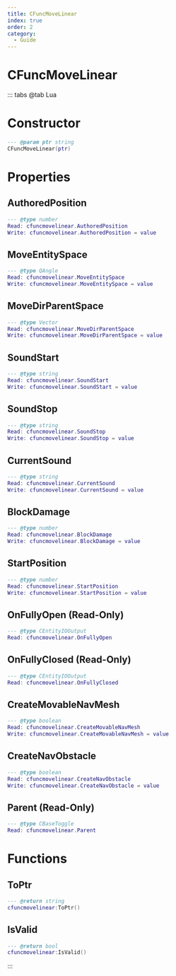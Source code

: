 ```yaml
---
title: CFuncMoveLinear
index: true
order: 2
category:
  - Guide
---
```


# CFuncMoveLinear

::: tabs
@tab Lua
# Constructor
```lua
--- @param ptr string
CFuncMoveLinear(ptr)
```
# Properties
## AuthoredPosition 
```lua
--- @type number
Read: cfuncmovelinear.AuthoredPosition
Write: cfuncmovelinear.AuthoredPosition = value
```
## MoveEntitySpace 
```lua
--- @type QAngle
Read: cfuncmovelinear.MoveEntitySpace
Write: cfuncmovelinear.MoveEntitySpace = value
```
## MoveDirParentSpace 
```lua
--- @type Vector
Read: cfuncmovelinear.MoveDirParentSpace
Write: cfuncmovelinear.MoveDirParentSpace = value
```
## SoundStart 
```lua
--- @type string
Read: cfuncmovelinear.SoundStart
Write: cfuncmovelinear.SoundStart = value
```
## SoundStop 
```lua
--- @type string
Read: cfuncmovelinear.SoundStop
Write: cfuncmovelinear.SoundStop = value
```
## CurrentSound 
```lua
--- @type string
Read: cfuncmovelinear.CurrentSound
Write: cfuncmovelinear.CurrentSound = value
```
## BlockDamage 
```lua
--- @type number
Read: cfuncmovelinear.BlockDamage
Write: cfuncmovelinear.BlockDamage = value
```
## StartPosition 
```lua
--- @type number
Read: cfuncmovelinear.StartPosition
Write: cfuncmovelinear.StartPosition = value
```
## OnFullyOpen (Read-Only)
```lua
--- @type CEntityIOOutput
Read: cfuncmovelinear.OnFullyOpen
```
## OnFullyClosed (Read-Only)
```lua
--- @type CEntityIOOutput
Read: cfuncmovelinear.OnFullyClosed
```
## CreateMovableNavMesh 
```lua
--- @type boolean
Read: cfuncmovelinear.CreateMovableNavMesh
Write: cfuncmovelinear.CreateMovableNavMesh = value
```
## CreateNavObstacle 
```lua
--- @type boolean
Read: cfuncmovelinear.CreateNavObstacle
Write: cfuncmovelinear.CreateNavObstacle = value
```
## Parent (Read-Only)
```lua
--- @type CBaseToggle
Read: cfuncmovelinear.Parent
```
# Functions
## ToPtr
```lua
--- @return string
cfuncmovelinear:ToPtr()
```
## IsValid
```lua
--- @return bool
cfuncmovelinear:IsValid()
```

:::